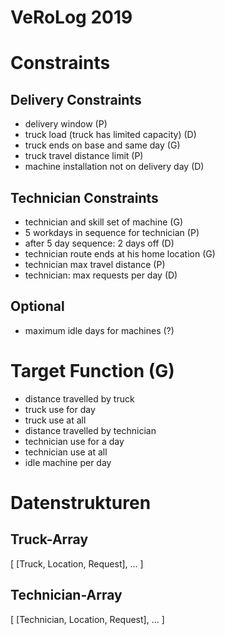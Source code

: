 # VeRoLog 2019

# Constraints
## Delivery Constraints
* delivery window (P)
* truck load (truck has limited capacity) (D)
* truck ends on base and same day (G)
* truck travel distance limit (P)
* machine installation not on delivery day (D)
## Technician Constraints
* technician and skill set of machine (G)
* 5 workdays in sequence for technician (P)
* after 5 day sequence: 2 days off (D)
* technician route ends at his home location (G)
* technician max travel distance (P)
* technician: max requests per day (D)

## Optional
* maximum idle days for machines (?)

# Target Function (G)
* distance travelled by truck
* truck use for day
* truck use at all
* distance travelled by technician
* technician use for a day
* technician use at all
* idle machine per day

# Datenstrukturen
## Truck-Array
[
 [Truck, Location, Request],
 ...
]
## Technician-Array
[
 [Technician, Location, Request],
 ...
]
